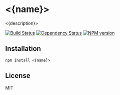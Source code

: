 # <{name}>

<{description}>

[![Build Status](https://travis-ci.org/<{user}>/<{name}>.png?branch=master)](https://travis-ci.org/<{user}>/<{name}>)
[![Dependency Status](https://gemnasium.com/<{user}>/<{name}>.png)](https://gemnasium.com/<{user}>/<{name}>)
[![NPM version](https://badge.fury.io/js/<{name}>.png)](http://badge.fury.io/js/<{name}>)

## Installation

    npm install <{name}>

## License

  MIT